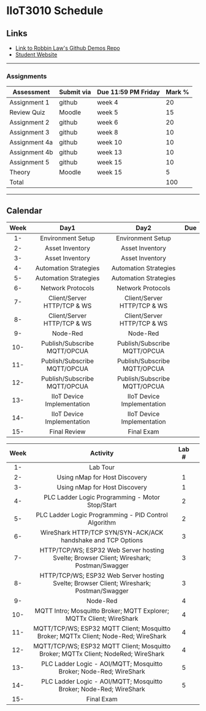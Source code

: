 # IIoT3010 Schedule

## Links

- [Link to Robbin Law's Github Demos Repo]()
- [Student Website]()

---

### Assignments

| Assessment | Submit via | Due 11:59 PM Friday | Mark %|
|---|---|---|---|
| Assignment 1 | github | week 4  | 20 |
| Review Quiz | Moodle | week 5  | 15 |
| Assignment 2 | github | week 6  | 20 |
| Assignment 3 | github | week 8  | 10 |
| Assignment 4a| github | week 10  | 10 |
| Assignment 4b| github | week 13  | 10 |
| Assignment 5 | github | week 15  | 10 |
| Theory | Moodle | week 15  | 5 |
|Total|||100|

---

## Calendar

|Week|Day1|Day2|Due|
|:-:|:-:|:-:|:-:|
|1-|Environment Setup|Environment Setup|
|2-|Asset Inventory|Asset Inventory|
|3-|Asset Inventory|Asset Inventory|
|4-|Automation Strategies|Automation Strategies||
|5-|Automation Strategies|Automation Strategies||
|6-|Network Protocols|Network Protocols||
|7-|Client/Server HTTP/TCP & WS|Client/Server HTTP/TCP & WS|
|8-|Client/Server HTTP/TCP & WS|Client/Server HTTP/TCP & WS||
|9-|Node-Red|Node-Red|
|10-|Publish/Subscribe MQTT/OPCUA|Publish/Subscribe MQTT/OPCUA||
|11-|Publish/Subscribe MQTT/OPCUA|Publish/Subscribe MQTT/OPCUA|
|12-|Publish/Subscribe MQTT/OPCUA|Publish/Subscribe MQTT/OPCUA||
|13-|IIoT Device Implementation|IIoT Device Implementation||
|14-|IIoT Device Implementation|IIoT Device Implementation||
|15-|Final Review|Final Exam||

|Week|Activity|Lab #||
|:-:|:-:|:-:|:-:|
|1-|Lab Tour||
|2-|Using nMap for Host Discovery|1|
|3-|Using nMap for Host Discovery|1|
|4-|PLC Ladder Logic Programming - Motor Stop/Start|2|
|5-|PLC Ladder Logic Programming - PID Control Algorithm|2|
|6-|WireShark HTTP/TCP SYN/SYN-ACK/ACK handshake and TCP Options|3|
|7-|HTTP/TCP/WS; ESP32 Web Server hosting Svelte; Browser Client; Wireshark; Postman/Swagger|3|
|8-|HTTP/TCP/WS; ESP32 Web Server hosting Svelte; Browser Client; Wireshark; Postman/Swagger|3|
|9-|Node-Red|4|
|10-|MQTT Intro; Mosquitto Broker; MQTT Explorer; MQTTx Client; WireShark|4|
|11-|MQTT/TCP/WS; ESP32 MQTT Client; Mosquitto Broker; MQTTx Client; Node-Red; WireShark|4|
|12-|MQTT/TCP/WS; ESP32 MQTT Client; Mosquitto Broker; MQTTx Client; NodeRed; WireShark|4|
|13-|PLC Ladder Logic - AOI/MQTT; Mosquitto Broker; Node-Red; WireShark|5|
|14-|PLC Ladder Logic - AOI/MQTT; Mosquitto Broker; Node-Red; WireShark|5|
|15-|Final Exam||